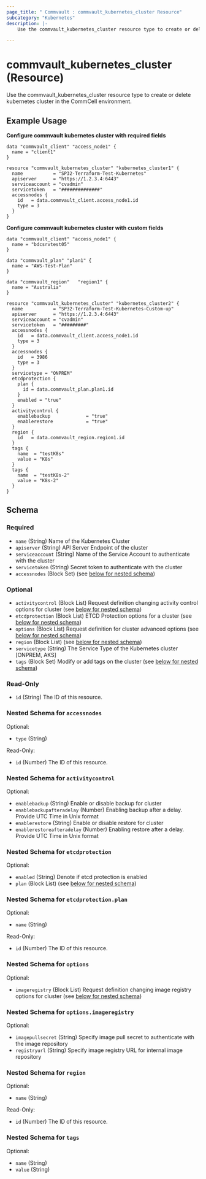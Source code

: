 ```yaml
---
page_title: " Commvault : commvault_kubernetes_cluster Resource"
subcategory: "Kubernetes"
description: |-
    Use the commvault_kubernetes_cluster resource type to create or delete kubernetes cluster in the CommCell environment.

---
```


# commvault_kubernetes_cluster (Resource)

Use the commvault_kubernetes_cluster resource type to create or delete kubernetes cluster in the CommCell environment.

## Example Usage

**Configure commvault kubernetes cluster with required fields**
```hcl
data "commvault_client" "access_node1" {
  name = "client1"
}

resource "commvault_kubernetes_cluster" "kubernetes_cluster1" {
  name           = "SP32-Terraform-Test-Kubernetes"
  apiserver      = "https://1.2.3.4:6443"
  serviceaccount = "cvadmin"
  servicetoken   = "##############"
  accessnodes {
    id   = data.commvault_client.access_node1.id
    type = 3
  }
}
```

**Configure commvault kubernetes cluster with custom fields**
```hcl
data "commvault_client" "access_node1" {
  name = "bdcsrvtest05"
}

data "commvault_plan" "plan1" {
  name = "AWS-Test-Plan"
}

data "commvault_region"   "region1" {
  name = "Australia"
}

resource "commvault_kubernetes_cluster" "kubernetes_cluster2" {
  name           = "SP32-Terraform-Test-Kubernetes-Custom-up"
  apiserver      = "https://1.2.3.4:6443"
  serviceaccount = "cvadmin"
  servicetoken   = "#########"
  accessnodes {
    id   = data.commvault_client.access_node1.id
    type = 3
  }
  accessnodes {
    id   = 3986
    type = 3
  }
  servicetype = "ONPREM"
  etcdprotection {
    plan {
      id = data.commvault_plan.plan1.id
    }
    enabled = "true"
  }
  activitycontrol {
    enablebackup             = "true"
    enablerestore            = "true"
  }
  region {
    id   = data.commvault_region.region1.id
  }
  tags {
    name  = "testK8s"
    value = "K8s"
  }
  tags {
    name  = "testK8s-2"
    value = "K8s-2"
  }
}
```


<!-- schema generated by tfplugindocs -->
## Schema

### Required
- `name` (String) Name of the Kubernetes Cluster
- `apiserver` (String) API Server Endpoint of the cluster
- `serviceaccount` (String) Name of the Service Account to authenticate with the cluster
- `servicetoken` (String) Secret token to authenticate with the cluster
- `accessnodes` (Block Set) (see [below for nested schema](#nestedblock--accessnodes))

### Optional
- `activitycontrol` (Block List) Request definition changing activity control options for cluster (see [below for nested schema](#nestedblock--activitycontrol))
- `etcdprotection` (Block List) ETCD Protection options for a cluster (see [below for nested schema](#nestedblock--etcdprotection))
- `options` (Block List) Request definition for cluster advanced options (see [below for nested schema](#nestedblock--options))
- `region` (Block List) (see [below for nested schema](#nestedblock--region))
- `servicetype` (String) The Service Type of the Kubernetes cluster [ONPREM, AKS]
- `tags` (Block Set) Modify or add tags on the cluster (see [below for nested schema](#nestedblock--tags))

### Read-Only

- `id` (String) The ID of this resource.

<a id="nestedblock--accessnodes"></a>
### Nested Schema for `accessnodes`

Optional:

- `type` (String)

Read-Only:

- `id` (Number) The ID of this resource.


<a id="nestedblock--activitycontrol"></a>
### Nested Schema for `activitycontrol`

Optional:

- `enablebackup` (String) Enable or disable backup for cluster
- `enablebackupafteradelay` (Number) Enabling backup after a delay. Provide UTC Time in Unix format
- `enablerestore` (String) Enable or disable restore for cluster
- `enablerestoreafteradelay` (Number) Enabling restore after a delay. Provide UTC Time in Unix format


<a id="nestedblock--etcdprotection"></a>
### Nested Schema for `etcdprotection`

Optional:

- `enabled` (String) Denote if etcd protection is enabled
- `plan` (Block List) (see [below for nested schema](#nestedblock--etcdprotection--plan))

<a id="nestedblock--etcdprotection--plan"></a>
### Nested Schema for `etcdprotection.plan`

Optional:

- `name` (String)

Read-Only:

- `id` (Number) The ID of this resource.



<a id="nestedblock--options"></a>
### Nested Schema for `options`

Optional:

- `imageregistry` (Block List) Request definition changing image registry options for cluster (see [below for nested schema](#nestedblock--options--imageregistry))

<a id="nestedblock--options--imageregistry"></a>
### Nested Schema for `options.imageregistry`

Optional:

- `imagepullsecret` (String) Specify image pull secret to authenticate with the image repository
- `registryurl` (String) Specify image registry URL for internal image repository



<a id="nestedblock--region"></a>
### Nested Schema for `region`

Optional:

- `name` (String)

Read-Only:

- `id` (Number) The ID of this resource.


<a id="nestedblock--tags"></a>
### Nested Schema for `tags`

Optional:

- `name` (String)
- `value` (String)


